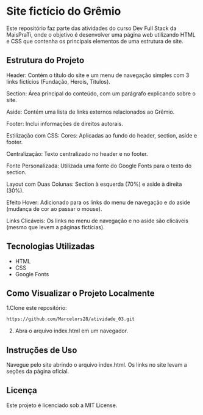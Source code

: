 # Site fictício do Grêmio

Este repositório faz parte das atividades do curso Dev Full Stack da MaisPraTi, onde o objetivo é desenvolver uma página web utilizando HTML e CSS que contenha os principais elementos de uma estrutura de site.

## Estrutura do Projeto

Header: Contém o título do site e um menu de navegação simples com 3 links fictícios (Fundação, Herois, Titulos).

Section: Área principal do conteúdo, com um parágrafo explicando sobre o site.

Aside: Contém uma lista de links externos relacionados ao Grêmio.

Footer: Inclui informações de direitos autorais.

Estilização com CSS:
Cores: Aplicadas ao fundo do header, section, aside e footer.

Centralização: Texto centralizado no header e no footer.

Fonte Personalizada: Utilizada uma fonte do Google Fonts para o texto do section.

Layout com Duas Colunas: Section à esquerda (70%) e aside à direita (30%).

Efeito Hover: Adicionado para os links do menu de navegação e do aside (mudança de cor ao passar o mouse).

Links Clicáveis: Os links no menu de navegação e no aside são clicáveis (mesmo que levem a páginas fictícias).

## Tecnologias Utilizadas

- HTML
- CSS
- Google Fonts


## Como Visualizar o Projeto Localmente

1.Clone este repositório:

```bash
https://github.com/Marcelors28/atividade_03.git
```
2. Abra o arquivo index.html em um navegador.

## Instruções de Uso
Navegue pelo site abrindo o arquivo index.html. Os links no site levam a seções da página oficial.

## Licença
Este projeto é licenciado sob a MIT License.
